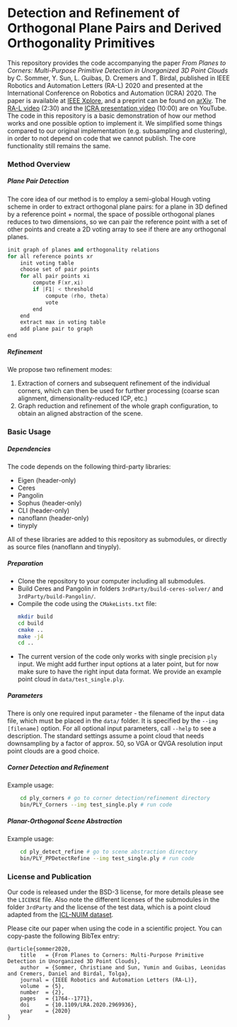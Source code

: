 # Detection and Refinement of Orthogonal Plane Pairs and Derived Orthogonality Primitives

This repository provides the code accompanying the paper
_From Planes to Corners: Multi-Purpose Primitive Detection in Unorganized 3D Point Clouds_
by C. Sommer, Y. Sun, L. Guibas, D. Cremers and T. Birdal,
published in IEEE Robotics and Automation Letters (RA-L) 2020 and presented at the International Conference on Robotics and Automation (ICRA) 2020.
The paper is available at [IEEE Xplore](https://doi.org/10.1109/LRA.2020.2969936), and a preprint can be found on [arXiv](https://arxiv.org/abs/2001.07360).
The [RA-L video](https://youtu.be/nHWJrA6RcB0) (2:30) and the [ICRA presentation video](https://youtu.be/hcdCKUh1d8U) (10:00) are on YouTube.
The code in this repository is a basic demonstration of how our method works and one possible option to implement it.
We simplified some things compared to our original implementation (e.g. subsampling and clustering), in order to not depend on code that we cannot publish.
The core functionality still remains the same.


### Method Overview

##### Plane Pair Detection

The core idea of our method is to employ a semi-global Hough voting scheme in order to extract orthogonal plane pairs:
for a plane in 3D defined by a reference point + normal, the space of possible orthogonal planes reduces to two dimensions, so we can pair the reference point with a set of other points and create a 2D voting array to see if there are any orthogonal planes.

```c++
init graph of planes and orthogonality relations
for all reference points xr
    init voting table
    choose set of pair points
    for all pair points xi
        compute F(xr,xi)
        if |F1| < threshold
            compute (rho, theta)
            vote
        end
    end
    extract max in voting table
    add plane pair to graph
end
```

##### Refinement

We propose two refinement modes:
1. Extraction of corners and subsequent refinement of the individual corners, which can then be used for further processing (coarse scan alignment, dimensionality-reduced ICP, etc.)
2. Graph reduction and refinement of the whole graph configuration, to obtain an aligned abstraction of the scene.

### Basic Usage

##### Dependencies

The code depends on the following third-party libraries:

- Eigen (header-only)
- Ceres
- Pangolin
- Sophus (header-only)
- CLI (header-only)
- nanoflann (header-only)
- tinyply

All of these libraries are added to this repository as submodules, or directly as source files (nanoflann and tinyply).

##### Preparation

- Clone the repository to your computer including all submodules.
- Build Ceres and Pangolin in folders `3rdParty/build-ceres-solver/` and `3rdParty/build-Pangolin/`.
- Compile the code using the `CMakeLists.txt` file:
    ```bash
    mkdir build
    cd build
    cmake ..
    make -j4
    cd ..
    ```
- The current version of the code only works with single precision `ply` input. We might add further input options at a later point, but for now make sure to have the right input data format. We provide an example point cloud in `data/test_single.ply`.

##### Parameters

There is only one required input parameter - the filename of the input data file, which must be placed in the `data/` folder.
It is specified by the `--img [filename]` option.
For all optional input parameters, call `--help` to see a description.
The standard settings assume a point cloud that needs downsampling by a factor of approx. 50, so VGA or QVGA resolution input point clouds are a good choice.

##### Corner Detection and Refinement

Example usage:

```bash
    cd ply_corners # go to corner detection/refinement directory
    bin/PLY_Corners --img test_single.ply # run code
```

##### Planar-Orthogonal Scene Abstraction

Example usage:

```bash
    cd ply_detect_refine # go to scene abstraction directory
    bin/PLY_PPDetectRefine --img test_single.ply # run code
```

### License and Publication

Our code is released under the BSD-3 license, for more details please see the `LICENSE` file.
Also note the different licenses of the submodules in the folder `3rdParty` and the license of the test data, which is a point cloud adapted from the [ICL-NUIM dataset](http://www.doc.ic.ac.uk/~ahanda/VaFRIC/iclnuim.html).

Please cite our paper when using the code in a scientific project.
You can copy-paste the following BibTex entry:
```
@article{sommer2020,
    title   = {From Planes to Corners: Multi-Purpose Primitive Detection in Unorganized 3D Point Clouds},
    author  = {Sommer, Christiane and Sun, Yumin and Guibas, Leonidas and Cremers, Daniel and Birdal, Tolga},
    journal = {IEEE Robotics and Automation Letters (RA-L)},
    volume  = {5},
    number  = {2},
    pages   = {1764--1771},
    doi     = {10.1109/LRA.2020.2969936},
    year    = {2020}
}
```
